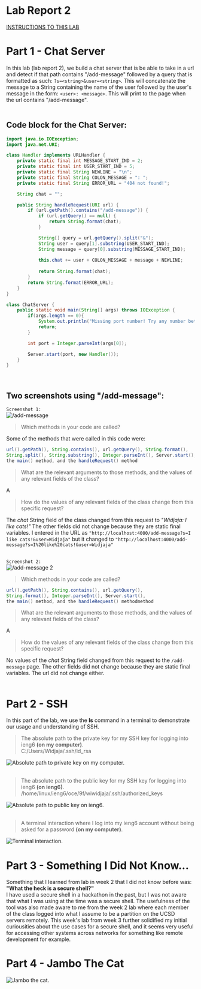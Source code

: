 # Lab Report 2  
<a href="https://ucsd-cse15l-w24.github.io/week3/index.html#lab-report-2---servers-and-ssh-keys-week-3" target="_blank">INSTRUCTIONS TO THIS LAB</a>

# Part 1 - Chat Server  
In this lab (lab report 2), we build a chat server that is be able to take in a url and detect if that path contains "/add-message" followed by a query that is formatted as such: `?s=<string>&user=<string>`. This will concatenate the message to a String containing the name of the user followed by the user's message in the form: `<user>: <message>`. This will print to the page when the url contains "/add-message".  
<br>

## Code block for the Chat Server:
```java
import java.io.IOException;
import java.net.URI;

class Handler implements URLHandler {
    private static final int MESSAGE_START_IND = 2;
    private static final int USER_START_IND = 5;
    private static final String NEWLINE = "\n";
    private static final String COLON_MESSAGE = ": ";
    private static final String ERROR_URL = "404 not found!";

    String chat = "";

    public String handleRequest(URI url) {
        if (url.getPath().contains("/add-message")) {
            if (url.getQuery() == null) {
                return String.format(chat);
            }

            String[] query = url.getQuery().split("&");
            String user = query[1].substring(USER_START_IND);
            String message = query[0].substring(MESSAGE_START_IND);
            
            this.chat += user + COLON_MESSAGE + message + NEWLINE;
            
            return String.format(chat);
        }
        return String.format(ERROR_URL);
    }
}

class ChatServer {
    public static void main(String[] args) throws IOException {
        if(args.length == 0){
            System.out.println("Missing port number! Try any number between 1024 to 49151");
            return;
        }

        int port = Integer.parseInt(args[0]);

        Server.start(port, new Handler());
    }
}
```  
<br>

## Two screenshots using "/add-message":
`Screenshot 1:` <br>
![/add-message](image-4.png)

> Which methods in your code are called?  

Some of the methods that were called in this code were: 
```java
url().getPath(), String.contains(), url.getQuery(), String.format(), 
String.split(), String.substring(), Integer.parseInt(), Server.start(), 
the main() method, and the handleRequest() method
```

> What are the relevant arguments to those methods, and the values of any relevant fields of the class?  

A

> How do the values of any relevant fields of the class change from this specific request?  

The *chat* String field of the class changed from this request to *"Widjaja: I like cats!"* The other fields did not change because they are static final variables. I entered in the URL as `"http://localhost:4000/add-message?s=I like cats!&user=Widjaja"` but it changed to `"http://localhost:4000/add-message?s=I%20like%20cats!&user=Widjaja"`  
<br>

`Screenshot 2:` <br>
![/add-message 2](image-5.png)

> Which methods in your code are called?  

```java
url().getPath(), String.contains(), url.getQuery(), 
String.format(), Integer.parseInt(), Server.start(), 
the main() method, and the handleRequest() methodmethod
```

> What are the relevant arguments to those methods, and the values of any relevant fields of the class?  

A

> How do the values of any relevant fields of the class change from this specific request?  

No values of the *chat* String field changed from this request to the `/add-message` page. The other fields did not change because they are static final variables. The url did not change either.  
<br>

# Part 2 - SSH  
In this part of the lab, we use the **ls** command in a terminal to demonstrate our usage and understanding of SSH.

> The absolute path to the private key for my SSH key for logging into ieng6 **(on my computer)**.  <br>
C:/Users/Widjaja/.ssh/id_rsa  

![Absolute path to private key on my computer.](image-2.png)  
<br>

> The absolute path to the public key for my SSH key for logging into ieng6 **(on ieng6)**.  <br>
/home/linux/ieng6/oce/9f/wiwidjaja/.ssh/authorized_keys  

![Absolute path to public key on ieng6.](image-1.png)  
<br>

> A terminal interaction where I log into my ieng6 account without being asked for a password **(on my computer)**.  <br>

![Terminal interaction.](image-3.png)
<br>

# Part 3 - Something I Did Not Know...  
Something that I learned from lab in week 2 that I did not know before was: **"What the heck is a secure shell?"**  
I have used a secure shell in a hackathon in the past, but I was not aware that what I was using at the time was a secure shell. The usefulness of the tool was also made aware to me from the week 2 lab where each member of the class logged into what I assume to be a partition on the UCSD servers remotely. This week's lab from week 3 further solidified my initial curiousities about the use cases for a secure shell, and it seems very useful for accessing other systems across networks for something like remote development for example. 

# Part 4 - Jambo The Cat
![Jambo the cat.](image.png)
